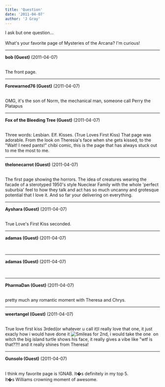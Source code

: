 ```yaml
---
title: 'Question'
date: '2011-04-07'
author: 'J Gray'
---
```


I ask but one question...<br><br>What's your favorite page of Mysteries of the Arcana? I'm curious!<br>

---
**bob (Guest)** (2011-04-07)

<br> The front page.<br>

---
**Forewarned76 (Guest)** (2011-04-07)

<br> OMG, it's the son of Norm, the&nbsp;mechanical man, someone call Perry the Platapus

---
**Fox of the Bleeding Tree (Guest)** (2011-04-07)

<br> Three words: Lesbian. Elf. Kisses. (True Loves First Kiss) That page was adorable. From the look on Theresia's face when she gets kissed, to the "Wait! I need pants!" chibi comic, this is the page that has always stuck out to me the most to me.

---
**thelonecarrot (Guest)** (2011-04-07)

<br> The first page showing the horrors. The idea of creatures wearing the facade of a sterotyped 1950's style Nueclear Family with the whole 'perfect suburbia' feel to how they talk and act has so much uncanny and grotesque potential that I love it. And so far your delivering on everything.<br>

---
**Ayshara (Guest)** (2011-04-07)

<br> True Love's First Kiss seconded.<br>

---
**adamas (Guest)** (2011-04-07)

<br>

---
**adamas (Guest)** (2011-04-07)

<br>

---
**PharmaDan (Guest)** (2011-04-07)

<br> pretty much any romantic moment with Theresa and Chrys.

---
**weertangel (Guest)** (2011-04-07)

<br>True love first kiss 3rded(or whatever u call it)I really love that one, it just exacly how i would have done it <img src="//smilies/smile.gif" alt="Smile" border="0">as for 2nd, i would take the one&nbsp; on witch the big island turtle shows his face, it really gives a vibe like "wtf is that??!! and it really shines from Theresa!

---
**Gunsolo (Guest)** (2011-04-07)

<br> I think my favorite page is !GNAB. It�s definitely in my top 5.<br>It�s Williams crowning moment of awesome.<br>

